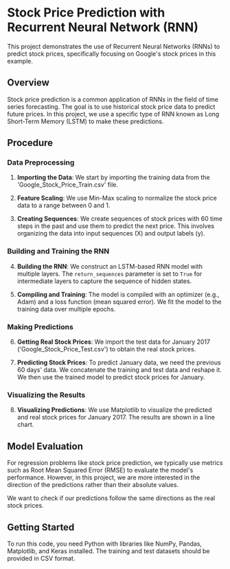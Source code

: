 # Stock Price Prediction with Recurrent Neural Network (RNN)

This project demonstrates the use of Recurrent Neural Networks (RNNs) to predict stock prices, specifically focusing on Google's stock prices in this example.

## Overview

Stock price prediction is a common application of RNNs in the field of time series forecasting. The goal is to use historical stock price data to predict future prices. In this project, we use a specific type of RNN known as Long Short-Term Memory (LSTM) to make these predictions.

## Procedure

### Data Preprocessing

1. **Importing the Data**: We start by importing the training data from the 'Google_Stock_Price_Train.csv' file.

2. **Feature Scaling**: We use Min-Max scaling to normalize the stock price data to a range between 0 and 1.

3. **Creating Sequences**: We create sequences of stock prices with 60 time steps in the past and use them to predict the next price. This involves organizing the data into input sequences (X) and output labels (y).

### Building and Training the RNN

4. **Building the RNN**: We construct an LSTM-based RNN model with multiple layers. The `return_sequences` parameter is set to `True` for intermediate layers to capture the sequence of hidden states.

5. **Compiling and Training**: The model is compiled with an optimizer (e.g., Adam) and a loss function (mean squared error). We fit the model to the training data over multiple epochs.

### Making Predictions

6. **Getting Real Stock Prices**: We import the test data for January 2017 ('Google_Stock_Price_Test.csv') to obtain the real stock prices.

7. **Predicting Stock Prices**: To predict January data, we need the previous 60 days' data. We concatenate the training and test data and reshape it. We then use the trained model to predict stock prices for January.

### Visualizing the Results

8. **Visualizing Predictions**: We use Matplotlib to visualize the predicted and real stock prices for January 2017. The results are shown in a line chart.

## Model Evaluation

For regression problems like stock price prediction, we typically use metrics such as Root Mean Squared Error (RMSE) to evaluate the model's performance. However, in this project, we are more interested in the direction of the predictions rather than their absolute values.

We want to check if our predictions follow the same directions as the real stock prices.

## Getting Started

To run this code, you need Python with libraries like NumPy, Pandas, Matplotlib, and Keras installed. The training and test datasets should be provided in CSV format.



